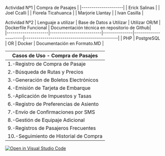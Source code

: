 Actividad Nº1
| Compra de Pasajes   | 
|---------------------|
| Erick Salinas       | 
| Joel Ccalli         | 
| Fiorela Ticahuanca  | 
| Marjorie Llantay    | 
| Ivan Casilla        | 

Actividad Nº2
| Lenguaje a utilizar | Base de Datos a Utilizar | Utilizar OR/M | Dockerfile Funcional | Documentación técnica en repositorio de Github|  
|---------------------|--------------------------|---------------|----------------------|-----------------------------------------------|
| PHP                 | PostgreSQL                    | OR            | Docker               |              Documentación en Formato.MD      |

| Casos de Uso - Compra de Pasajes               | 
|------------------------------------------------|
| 1.-Registro de Compra de Pasaje                | 
| 2.-Búsqueda de Rutas y Precios                 | 
| 3.-Generación de Boletos Electrónicos          | 
| 4.-Emisión de Tarjeta de Embarque              | 
| 5.-Aplicación de Impuestos y Tasas             | 
| 6.-Registro de Preferencias de Asiento         | 
| 7.-Envío de Confirmaciones por SMS             | 
| 8.-Gestión de Equipaje Adicional               | 
| 9.-Registros de Pasajeros Frecuentes           | 
| 10.-Seguimiento de Historial de Compra         | 










[![Open in Visual Studio Code](https://classroom.github.com/assets/open-in-vscode-718a45dd9cf7e7f842a935f5ebbe5719a5e09af4491e668f4dbf3b35d5cca122.svg)](https://classroom.github.com/online_ide?assignment_repo_id=11601045&assignment_repo_type=AssignmentRepo)
